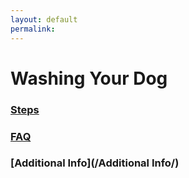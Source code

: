 ```yaml
---
layout: default
permalink:
---
```

# Washing Your Dog

### [Steps](/steps/)

### [FAQ](/faq/)

### [Additional Info](/Additional Info/)


